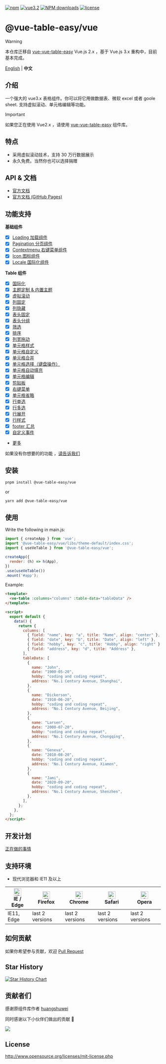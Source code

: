 [![npm](https://img.shields.io/npm/v/@vue-table-easy/vue.svg)](https://www.npmjs.com/package/@vue-table-easy/vue)
[![vue3.2](https://img.shields.io/badge/vue-3.2+-brightgreen.svg)](https://vuejs.org/)
[![NPM downloads](https://img.shields.io/npm/dm/@vue-table-easy/vue.svg?style=flat)](https://npmjs.org/package/@vue-table-easy/vue)
[![license](https://img.shields.io/npm/l/@vue-table-easy/vue.svg?maxAge=2592000)](http://www.opensource.org/licenses/mit-license.php)

# @vue-table-easy/vue

> [!WARNING]
> 本仓库迁移自 [vue-vue-table-easy](https://github.com/huangshuwei/vue-vue-table-easy) Vue.js 2.x ，基于 Vue.js 3.x 重构中，目前基本完成。

[English](./README-EN.md) | **中文**

## 介绍

一个强大的 vue3.x 表格组件。你可以将它用做数据表、微软 excel 或者 goole sheet. 支持虚拟滚动、单元格编辑等功能。

> [!IMPORTANT]
> 如果您正在使用 Vue2.x ，请使用 [vue-vue-table-easy](https://github.com/huangshuwei/vue-vue-table-easy) 组件库。

## 特点

-   采用虚拟滚动技术，支持 30 万行数据展示
-   永久免费。当然你也可以选择捐赠

## API & 文档

-   [官方文档](https://vue-table-easy.kohai.top/)
-   [官方文档 (GitHub Pages)](https://huynhduc28051999.github.io/vue-table-easy/)

## 功能支持

**基础组件**

-   [x] [Loading 加载组件](https://vue-table-easy.kohai.top/#/zh/doc/base/loading)
-   [x] [Pagination 分页组件](https://vue-table-easy.kohai.top/#/zh/doc/base/pagination)
-   [x] [Contextmenu 右键菜单组件](https://vue-table-easy.kohai.top/#/zh/doc/base/contextmenu)
-   [x] [Icon 图标组件](https://vue-table-easy.kohai.top/#/zh/doc/base/icon)
-   [x] [Locale 国际化组件](https://vue-table-easy.kohai.top/#/zh/doc/base/locale)

**Table 组件**

-   [x] [国际化](https://vue-table-easy.kohai.top/#/zh/doc/locale)
-   [x] [主题定制 & 内置主题](https://vue-table-easy.kohai.top/#/zh/doc/theme)
-   [x] [虚拟滚动](https://vue-table-easy.kohai.top/#/zh/doc/table/virtual-scroll)
-   [x] [列固定](https://vue-table-easy.kohai.top/#/zh/doc/table/column-fixed)
-   [x] [列隐藏](https://vue-table-easy.kohai.top/#/zh/doc/table/column-hidden)
-   [x] [表头固定](https://vue-table-easy.kohai.top/#/zh/doc/table/header-fixed)
-   [x] [表头分组](https://vue-table-easy.kohai.top/#/zh/doc/table/header-grouping)
-   [x] [筛选](https://vue-table-easy.kohai.top/#/zh/doc/table/header-filter)
-   [x] [排序](https://vue-table-easy.kohai.top/#/zh/doc/table/header-sort)
-   [x] [列宽拖动](https://happy-coding-clans.github.io/vue-vue-table-easy/#/zh/doc/table/column-resize)
-   [x] [单元格样式](https://vue-table-easy.kohai.top/#/zh/doc/table/cell-style)
-   [x] [单元格自定义](https://vue-table-easy.kohai.top/#/zh/doc/table/cell-custom)
-   [x] [单元格合并](https://vue-table-easy.kohai.top/#/zh/doc/table/cell-span)
-   [x] [单元格选择（键盘操作）](https://vue-table-easy.kohai.top/#/zh/doc/table/cell-selection)
-   [x] [单元格自动填充](https://vue-table-easy.kohai.top/#/zh/doc/table/cell-autofill)
-   [x] [单元格编辑](https://vue-table-easy.kohai.top/#/zh/doc/table/cell-edit)
-   [x] [剪贴板](https://vue-table-easy.kohai.top/#/zh/doc/table/clipboard)
-   [x] [右键菜单](https://vue-table-easy.kohai.top/#/zh/doc/table/contextmenu)
-   [x] [单元格省略](https://vue-table-easy.kohai.top/#/zh/doc/table/cell-ellipsis)
-   [x] [行单选](https://vue-table-easy.kohai.top/#/zh/doc/table/row-radio)
-   [x] [行多选](https://vue-table-easy.kohai.top/#/zh/doc/table/row-checkbox)
-   [x] [行展开](https://vue-table-easy.kohai.top/#/zh/doc/table/row-expand)
-   [x] [行样式](https://vue-table-easy.kohai.top/#/zh/doc/table/row-style)
-   [x] [footer 汇总](https://vue-table-easy.kohai.top/#/zh/doc/table/footer-summary)
-   [x] [自定义事件](https://vue-table-easy.kohai.top/#/zh/doc/table/event-custom)
-   [更多](https://vue-table-easy.kohai.top)

如果没有你想要的的功能
，[请告诉我们](http://happy-coding-clans.github.io/issue-template-generater/#/zh)

## 安装

```sh
pnpm install @vue-table-easy/vue
```

or

```sh
yarn add @vue-table-easy/vue
```

## 使用

Write the following in main.js:

```javascript
import { createApp } from 'vue';
import '@vue-table-easy/vue/libs/theme-default/index.css';
import { useVeTable } from '@vue-table-easy/vue';

createApp({
  render: (h) => h(App),
})
.use(useVeTable())
.mount('#app');
```

Example:

```html
<template>
  <ve-table :columns="columns" :table-data="tableData" />
</template>

<script>
  export default {
    data() {
      return {
        columns: [
          { field: "name", key: "a", title: "Name", align: "center" },
          { field: "date", key: "b", title: "Date", align: "left" },
          { field: "hobby", key: "c", title: "Hobby", align: "right" },
          { field: "address", key: "d", title: "Address" },
        ],
        tableData: [
          {
            name: "John",
            date: "1900-05-20",
            hobby: "coding and coding repeat",
            address: "No.1 Century Avenue, Shanghai",
          },
          {
            name: "Dickerson",
            date: "1910-06-20",
            hobby: "coding and coding repeat",
            address: "No.1 Century Avenue, Beijing",
          },
          {
            name: "Larsen",
            date: "2000-07-20",
            hobby: "coding and coding repeat",
            address: "No.1 Century Avenue, Chongqing",
          },
          {
            name: "Geneva",
            date: "2010-08-20",
            hobby: "coding and coding repeat",
            address: "No.1 Century Avenue, Xiamen",
          },
          {
            name: "Jami",
            date: "2020-09-20",
            hobby: "coding and coding repeat",
            address: "No.1 Century Avenue, Shenzhen",
          },
        ],
      };
    },
  };
</script>
```

## 开发计划

[正在做的事情](https://github.com/huynhduc28051999/easytable/projects)

## 支持环境

-   现代浏览器和 IE11 及以上

| [<img src="https://raw.githubusercontent.com/alrra/browser-logos/master/src/edge/edge_48x48.png" alt="IE / Edge" width="24px" height="24px" />](http://godban.github.io/browsers-support-badges/)</br>IE / Edge | [<img src="https://raw.githubusercontent.com/alrra/browser-logos/master/src/firefox/firefox_48x48.png" alt="Firefox" width="24px" height="24px" />](http://godban.github.io/browsers-support-badges/)</br>Firefox | [<img src="https://raw.githubusercontent.com/alrra/browser-logos/master/src/chrome/chrome_48x48.png" alt="Chrome" width="24px" height="24px" />](http://godban.github.io/browsers-support-badges/)</br>Chrome | [<img src="https://raw.githubusercontent.com/alrra/browser-logos/master/src/safari/safari_48x48.png" alt="Safari" width="24px" height="24px" />](http://godban.github.io/browsers-support-badges/)</br>Safari | [<img src="https://raw.githubusercontent.com/alrra/browser-logos/master/src/opera/opera_48x48.png" alt="Opera" width="24px" height="24px" />](http://godban.github.io/browsers-support-badges/)</br>Opera |
| --------------------------------------------------------------------------------------------------------------------------------------------------------------------------------------------------------------- | ----------------------------------------------------------------------------------------------------------------------------------------------------------------------------------------------------------------- | ------------------------------------------------------------------------------------------------------------------------------------------------------------------------------------------------------------- | ------------------------------------------------------------------------------------------------------------------------------------------------------------------------------------------------------------- | --------------------------------------------------------------------------------------------------------------------------------------------------------------------------------------------------------- |
| IE11, Edge                                                                                                                                                                                                      | last 2 versions                                                                                                                                                                                                   | last 2 versions                                                                                                                                                                                               | last 2 versions                                                                                                                                                                                               | last 2 versions                                                                                                                                                                                           |

## 如何贡献

如果你希望参与贡献，欢迎
[Pull Request](https://github.com/huynhduc28051999/easytable/pulls)

## Star History

[![Star History Chart](https://api.star-history.com/svg?repos=huynhduc28051999/easytable&type=Date)](https://star-history.com/#huynhduc28051999/easytable&Date)

## 贡献者们

感谢原组件库作者 [huangshuwei](https://github.com/huangshuwei)

同时感谢以下小伙伴们做出的贡献 🙏

<a href="https://github.com/huynhduc28051999/easytable/graphs/contributors">
  <img src="https://contrib.rocks/image?repo=huynhduc28051999/easytable" />
</a>

## License

http://www.opensource.org/licenses/mit-license.php
